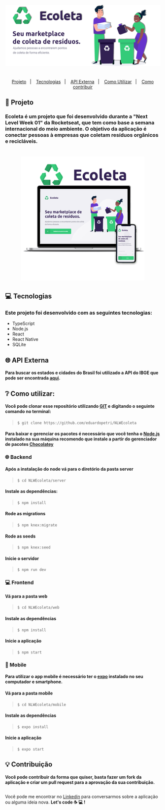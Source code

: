 ![Ecoleta Logo](https://github.com/eduardopetri/NLWEcoleta/blob/master/Ecoletaimage.png)
#
<p align="center">
  <a href="##-Projeto">Projeto</a>&nbsp;&nbsp;&nbsp;|&nbsp;&nbsp;&nbsp;
  <a href="#-Tecnologias">Tecnologias</a>&nbsp;&nbsp;&nbsp;|&nbsp;&nbsp;&nbsp;
  <a href="#-globe_with_meridians-API-Externa">API Externa</a>&nbsp;&nbsp;&nbsp;|&nbsp;&nbsp;&nbsp;
  <a href="#-Como-utilizar:">Como Utilizar</a>&nbsp;&nbsp;&nbsp;|&nbsp;&nbsp;&nbsp;
  <a href="#-Contribuição">Como contribuir</a>
</p>


## :triangular_ruler: Projeto
### Ecoleta é um projeto que foi desenvolvido durante a "Next Level Week 01" da Rocketseat, que tem como base a semana internacional do meio  ambiente. O objetivo da aplicação é conectar pessoas à empresas que coletam resíduos orgânicos e recicláveis.
<h1 align="center">
    <img alt="Ecoleta image mockup" title="Ecoleta" src="https://github.com/eduardopetri/NLWEcoleta/blob/master/EcoletaMockup.png" width="400px" />
</h1>

## :computer: Tecnologias
### Este projeto foi desenvolvido com as seguintes tecnologias:
* TypeScript
* Node.js
* React
* React Native
* SQLite

## :globe_with_meridians: API Externa
#### Para buscar os estados e cidades do Brasil foi utilizado a API do IBGE que pode ser encontrada [aqui](https://servicodados.ibge.gov.br/api/docs/localidades).

## :grey_question: Como utilizar:
#### Você pode clonar esse repositório utilizando [GIT](https://git-scm.com/) e digitando o seguinte comando no terminal: 
> `$ git clone https://github.com/eduardopetri/NLWEcoleta`

#### Para baixar e gerenciar os pacotes é necessário que você tenha o [Node.js](https://nodejs.org/en/) instalado na sua máquina recomendo que instale a partir do gerenciador de pacotes [Chocolatey](https://chocolatey.org/)
### :globe_with_meridians: Backend
#### Após a instalação do node vá para o diretório da pasta server
> `$ cd NLWEcoleta/server`

#### Instale as dependências:
> `$ npm install`

#### Rode as migrations
> `$ npm knex:migrate`

#### Rode as seeds
> `$ npm knex:seed`

#### Inicie o servidor
> `$ npm run dev`

### :computer: Frontend

#### Vá para a pasta web
> `$ cd NLWEcoleta/web`

#### Instale as dependências
> `$ npm install`

#### Inicie a aplicação
> `$ npm start`

### :iphone: Mobile
#### Para utilizar o app mobile é necessário ter o [expo](https://expo.io/) instalado no seu computador e smartphone.

#### Vá para a pasta mobile
> `$ cd NLWEcoleta/mobile`

#### Instale as dependências
> `$ expo install`

#### Inicie a aplicação
> `$ expo start`

## :bulb: Contribuição
#### Você pode contribuir da forma que quiser, basta fazer um fork da aplicação e criar um pull request para a aprovação da sua contribuição. 

##
Você pode me encontrar no [Linkedin](https://www.linkedin.com/in/eduardo-petri/) para conversarmos sobre a aplicação ou alguma ideia nova. __Let's code :coffee: :computer: !__
